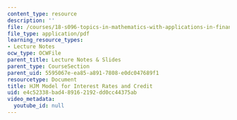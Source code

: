 ```yaml
---
content_type: resource
description: ''
file: /courses/18-s096-topics-in-mathematics-with-applications-in-finance-fall-2013/e4c52338bad489162192dd0cc44375ab_MIT18_S096F13_lecnote24.pdf
file_type: application/pdf
learning_resource_types:
- Lecture Notes
ocw_type: OCWFile
parent_title: Lecture Notes & Slides
parent_type: CourseSection
parent_uid: 5595067e-ea85-a891-7808-e0dc047689f1
resourcetype: Document
title: HJM Model for Interest Rates and Credit
uid: e4c52338-bad4-8916-2192-dd0cc44375ab
video_metadata:
  youtube_id: null
---
```

